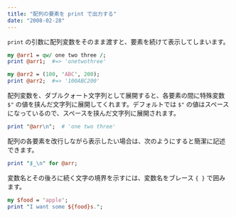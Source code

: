 ```yaml
---
title: "配列の要素を print で出力する"
date: "2008-02-28"
---
```


`print` の引数に配列変数をそのまま渡すと、要素を続けて表示してしまいます。

~~~ perl
my @arr1 = qw/ one two three /;
print @arr1;  #=> 'onetwothree'

my @arr2 = (100, 'ABC', 200);
print @arr2;  #=> '100ABC200'
~~~

配列変数を、ダブルクォート文字列として展開すると、各要素の間に特殊変数 `$"` の値を挟んだ文字列に展開してくれます。デフォルトでは `$"` の値はスペースになっているので、スペースを挟んだ文字列に展開されます。

~~~ perl
print "@arr\n";  # 'one two three'
~~~

配列の各要素を改行しながら表示したい場合は、次のようにすると簡潔に記述できます。

~~~ perl
print "$_\n" for @arr;
~~~

変数名とその後ろに続く文字の境界を示すには、変数名をブレース `{ }` で囲みます。

~~~ perl
my $food = 'apple';
print "I want some ${food}s.";
~~~

